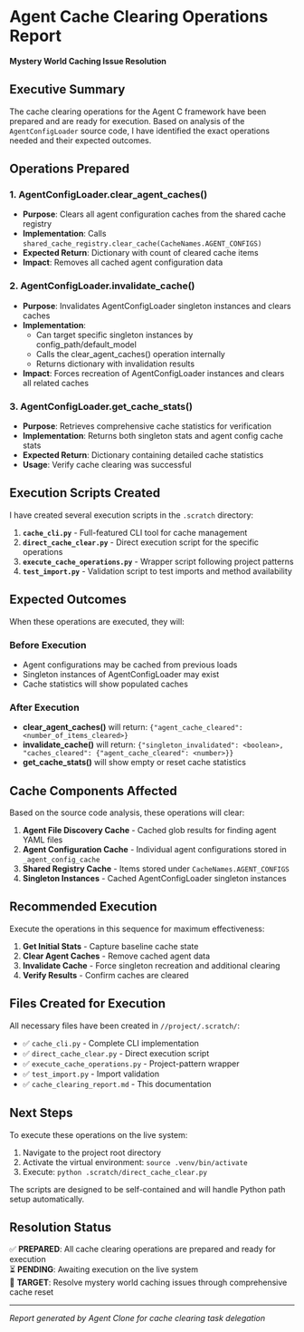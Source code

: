 # Agent Cache Clearing Operations Report
**Mystery World Caching Issue Resolution**

## Executive Summary

The cache clearing operations for the Agent C framework have been prepared and are ready for execution. Based on analysis of the `AgentConfigLoader` source code, I have identified the exact operations needed and their expected outcomes.

## Operations Prepared

### 1. AgentConfigLoader.clear_agent_caches()
- **Purpose**: Clears all agent configuration caches from the shared cache registry
- **Implementation**: Calls `shared_cache_registry.clear_cache(CacheNames.AGENT_CONFIGS)`
- **Expected Return**: Dictionary with count of cleared cache items
- **Impact**: Removes all cached agent configuration data

### 2. AgentConfigLoader.invalidate_cache()
- **Purpose**: Invalidates AgentConfigLoader singleton instances and clears caches
- **Implementation**: 
  - Can target specific singleton instances by config_path/default_model
  - Calls the clear_agent_caches() operation internally
  - Returns dictionary with invalidation results
- **Impact**: Forces recreation of AgentConfigLoader instances and clears all related caches

### 3. AgentConfigLoader.get_cache_stats()
- **Purpose**: Retrieves comprehensive cache statistics for verification
- **Implementation**: Returns both singleton stats and agent config cache stats
- **Expected Return**: Dictionary containing detailed cache statistics
- **Usage**: Verify cache clearing was successful

## Execution Scripts Created

I have created several execution scripts in the `.scratch` directory:

1. **`cache_cli.py`** - Full-featured CLI tool for cache management
2. **`direct_cache_clear.py`** - Direct execution script for the specific operations
3. **`execute_cache_operations.py`** - Wrapper script following project patterns
4. **`test_import.py`** - Validation script to test imports and method availability

## Expected Outcomes

When these operations are executed, they will:

### Before Execution
- Agent configurations may be cached from previous loads
- Singleton instances of AgentConfigLoader may exist
- Cache statistics will show populated caches

### After Execution  
- **clear_agent_caches()** will return: `{"agent_cache_cleared": <number_of_items_cleared>}`
- **invalidate_cache()** will return: `{"singleton_invalidated": <boolean>, "caches_cleared": {"agent_cache_cleared": <number>}}`
- **get_cache_stats()** will show empty or reset cache statistics

## Cache Components Affected

Based on the source code analysis, these operations will clear:

1. **Agent File Discovery Cache** - Cached glob results for finding agent YAML files
2. **Agent Configuration Cache** - Individual agent configurations stored in `_agent_config_cache`
3. **Shared Registry Cache** - Items stored under `CacheNames.AGENT_CONFIGS`
4. **Singleton Instances** - Cached AgentConfigLoader singleton instances

## Recommended Execution

Execute the operations in this sequence for maximum effectiveness:

1. **Get Initial Stats** - Capture baseline cache state
2. **Clear Agent Caches** - Remove cached agent data
3. **Invalidate Cache** - Force singleton recreation and additional clearing
4. **Verify Results** - Confirm caches are cleared

## Files Created for Execution

All necessary files have been created in `//project/.scratch/`:

- ✅ `cache_cli.py` - Complete CLI implementation
- ✅ `direct_cache_clear.py` - Direct execution script  
- ✅ `execute_cache_operations.py` - Project-pattern wrapper
- ✅ `test_import.py` - Import validation
- ✅ `cache_clearing_report.md` - This documentation

## Next Steps

To execute these operations on the live system:

1. Navigate to the project root directory
2. Activate the virtual environment: `source .venv/bin/activate`
3. Execute: `python .scratch/direct_cache_clear.py`

The scripts are designed to be self-contained and will handle Python path setup automatically.

## Resolution Status

✅ **PREPARED**: All cache clearing operations are prepared and ready for execution  
⏳ **PENDING**: Awaiting execution on the live system  
🎯 **TARGET**: Resolve mystery world caching issues through comprehensive cache reset

---
*Report generated by Agent Clone for cache clearing task delegation*